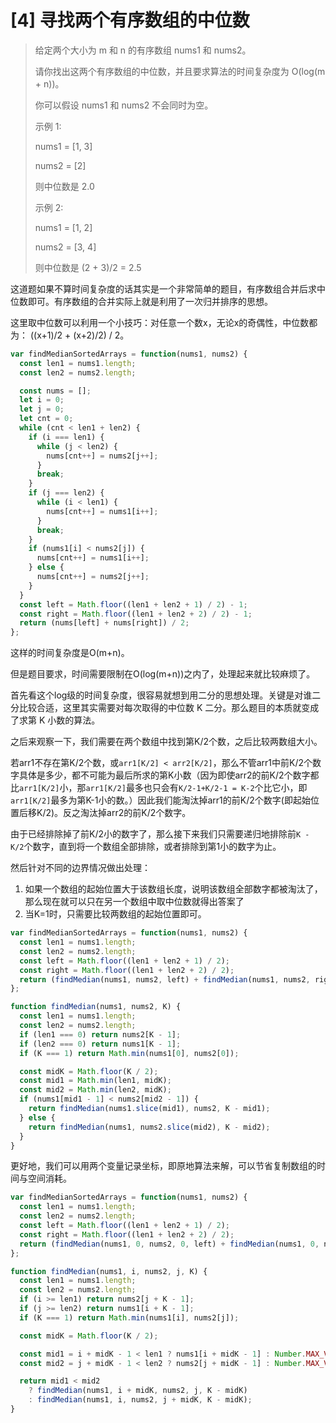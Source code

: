 # [4] 寻找两个有序数组的中位数

>给定两个大小为 m 和 n 的有序数组 nums1 和 nums2。
>
>请你找出这两个有序数组的中位数，并且要求算法的时间复杂度为 O(log(m + n))。
>
>你可以假设 nums1 和 nums2 不会同时为空。
>
>示例 1:
>
>nums1 = [1, 3]
>
>nums2 = [2]
>
>则中位数是 2.0
>
>示例 2:
>
>nums1 = [1, 2]
>
>nums2 = [3, 4]
>
>则中位数是 (2 + 3)/2 = 2.5

这道题如果不算时间复杂度的话其实是一个非常简单的题目，有序数组合并后求中位数即可。有序数组的合并实际上就是利用了一次归并排序的思想。

这里取中位数可以利用一个小技巧：对任意一个数x，无论x的奇偶性，中位数都为： ((x+1)/2 + (x+2)/2) / 2。

```js
var findMedianSortedArrays = function(nums1, nums2) {
  const len1 = nums1.length;
  const len2 = nums2.length;

  const nums = [];
  let i = 0;
  let j = 0;
  let cnt = 0;
  while (cnt < len1 + len2) {
    if (i === len1) {
      while (j < len2) {
        nums[cnt++] = nums2[j++];
      }
      break;
    }
    if (j === len2) {
      while (i < len1) {
        nums[cnt++] = nums1[i++];
      }
      break;
    }
    if (nums1[i] < nums2[j]) {
      nums[cnt++] = nums1[i++];
    } else {
      nums[cnt++] = nums2[j++];
    }
  }
  const left = Math.floor((len1 + len2 + 1) / 2) - 1;
  const right = Math.floor((len1 + len2 + 2) / 2) - 1;
  return (nums[left] + nums[right]) / 2;
};
```

这样的时间复杂度是O(m+n)。

但是题目要求，时间需要限制在O(log(m+n))之内了，处理起来就比较麻烦了。

首先看这个log级的时间复杂度，很容易就想到用二分的思想处理。关键是对谁二分比较合适，这里其实需要对每次取得的中位数 K 二分。那么题目的本质就变成了求第 K 小数的算法。

之后来观察一下，我们需要在两个数组中找到第K/2个数，之后比较两数组大小。

若arr1不存在第K/2个数，或`arr1[K/2] < arr2[K/2]`，那么不管arr1中前K/2个数字具体是多少，都不可能为最后所求的第K小数（因为即使arr2的前K/2个数字都比`arr1[K/2]`小，那`arr1[K/2]`最多也只会有`K/2-1+K/2-1 = K-2`个比它小，即`arr1[K/2]`最多为第K-1小的数。）因此我们能淘汰掉arr1的前K/2个数字(即起始位置后移K/2)。反之淘汰掉arr2的前K/2个数字。

由于已经排除掉了前K/2小的数字了，那么接下来我们只需要递归地排除前`K - K/2`个数字，直到将一个数组全部排除，或者排除到第1小的数字为止。

然后针对不同的边界情况做出处理：

1. 如果一个数组的起始位置大于该数组长度，说明该数组全部数字都被淘汰了，那么现在就可以只在另一个数组中取中位数就得出答案了
2. 当K=1时，只需要比较两数组的起始位置即可。

```js
var findMedianSortedArrays = function(nums1, nums2) {
  const len1 = nums1.length;
  const len2 = nums2.length;
  const left = Math.floor((len1 + len2 + 1) / 2);
  const right = Math.floor((len1 + len2 + 2) / 2);
  return (findMedian(nums1, nums2, left) + findMedian(nums1, nums2, right)) / 2;
};

function findMedian(nums1, nums2, K) {
  const len1 = nums1.length;
  const len2 = nums2.length;
  if (len1 === 0) return nums2[K - 1];
  if (len2 === 0) return nums1[K - 1];
  if (K === 1) return Math.min(nums1[0], nums2[0]);

  const midK = Math.floor(K / 2);
  const mid1 = Math.min(len1, midK);
  const mid2 = Math.min(len2, midK);
  if (nums1[mid1 - 1] < nums2[mid2 - 1]) {
    return findMedian(nums1.slice(mid1), nums2, K - mid1);
  } else {
    return findMedian(nums1, nums2.slice(mid2), K - mid2);
  }
}
```

更好地，我们可以用两个变量记录坐标，即原地算法来解，可以节省复制数组的时间与空间消耗。

```js
var findMedianSortedArrays = function(nums1, nums2) {
  const len1 = nums1.length;
  const len2 = nums2.length;
  const left = Math.floor((len1 + len2 + 1) / 2);
  const right = Math.floor((len1 + len2 + 2) / 2);
  return (findMedian(nums1, 0, nums2, 0, left) + findMedian(nums1, 0, nums2, 0, right)) / 2;
};

function findMedian(nums1, i, nums2, j, K) {
  const len1 = nums1.length;
  const len2 = nums2.length;
  if (i >= len1) return nums2[j + K - 1];
  if (j >= len2) return nums1[i + K - 1];
  if (K === 1) return Math.min(nums1[i], nums2[j]);

  const midK = Math.floor(K / 2);

  const mid1 = i + midK - 1 < len1 ? nums1[i + midK - 1] : Number.MAX_VALUE;
  const mid2 = j + midK - 1 < len2 ? nums2[j + midK - 1] : Number.MAX_VALUE;

  return mid1 < mid2
    ? findMedian(nums1, i + midK, nums2, j, K - midK)
    : findMedian(nums1, i, nums2, j + midK, K - midK);
}
```

